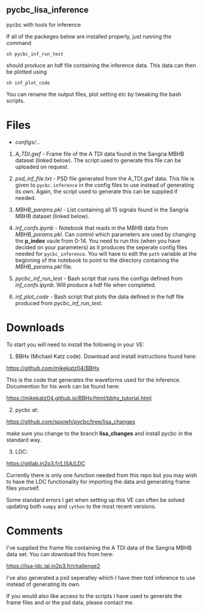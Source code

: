 ## pycbc_lisa_inference
pycbc with tools for inference 

If all of the packeges below are installed properly, just running the command 

`sh pycbc_inf_run_test` 

should produce an hdf file containing the inference data. This data can then 
be plotted using 

`sh inf_plot_code`

You can rename the output files, plot setting etc by tweaking the bash scripts. 

# Files 

- *configs/...*

1. *A_TDI.gwf* - Frame file of the A TDI data found in the Sangria MBHB dataset
(linked below). The script used to generate this file can be uploaded on request. 

2. *psd_inf_file.txt* - PSD file generated from the A_TDI.gwf data. This file 
is given to `pycbc.inference` in the config files to use instead of
generating its own. Again, the script used to generate this can be 
supplied if needed.

3. *MBHB_params.pkl* - List containing all 15 signals found in the Sangria 
MBHB dataset (linked below).

4. *inf_confs.ipynb* - Notebook that reads in the MBHB data from *MBHB_params.pkl*.
Can control which parameters are used by changing the **p_index** vaule from 
0-14. You need to run this (when you have decided on your parameters) as it 
produces the seperate config files needed for `pycbc_inference`. You will 
have to edit the `path` variable at the beginning of the notebook to 
point to the directory containing the *MBHB_params.pkl* file. 

5. *pycbc_inf_run_test* - Bash script that runs the configs defined from 
*inf_confs.ipynb*. Will produce a hdf file when completed. 

6. *inf_plot_code* - Bash script that plots the data defined in the 
hdf file produced from *pycbc_inf_run_test*.

# Downloads

To start you will need to install the following in your VE:

1. BBHx (Michael Katz code). Download and install instructions found here:

  https://github.com/mikekatz04/BBHx

  This is the code that generates the waveforms used for the inference. 
  Documention for his work can be found here:

  https://mikekatz04.github.io/BBHx/html/bbhx_tutorial.html

2. pycbc at:

  https://github.com/spxiwh/pycbc/tree/lisa_changes

  make sure you change to the branch **lisa_changes** and install pycbc
  in the standard way.

3. LDC:

  https://gitlab.in2p3.fr/LISA/LDC

  Currently there is only one function needed from this repo but you may
  wish to have the LDC functionality for importing the data and 
  generating frame files yourself.

Some standard errors I get when setting up this VE can often be solved updating 
both `numpy` and `cython` to the most recent versions. 

# Comments

I've supplied the frame file containing the A TDI data of the Sangria MBHB data set.
You can download this from here:

https://lisa-ldc.lal.in2p3.fr/challenge2

I've also generated a psd seperatley which I have then told inference to use instead of
generating its own. 

If you would also like access to the scripts I have used to generate the frame files
and or the psd data, please contact me.
